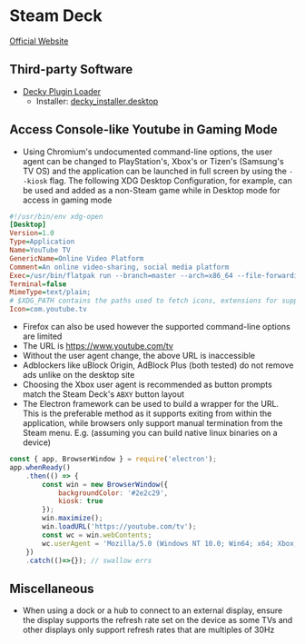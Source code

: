 # Steam Deck

<a href='https://www.steamdeck.com/' class='link button extern blue'>Official Website</a>

## Third-party Software

* [Decky Plugin Loader](https://decky.xyz/)
  * Installer: [decky\_installer.desktop](https://github.com/SteamDeckHomebrew/decky-installer/releases/latest/download/decky_installer.desktop)

## Access Console-like Youtube in Gaming Mode

* Using Chromium's undocumented command-line options, the user agent can be changed to PlayStation's, Xbox's or Tizen's (Samsung's TV OS) and the application can be launched in full screen by using the `--kiosk` flag. The following XDG Desktop Configuration, for example, can be used and added as a non-Steam game while in Desktop mode for access in gaming mode

```cfg
#!/usr/bin/env xdg-open
[Desktop]
Version=1.0
Type=Application
Name=YouTube TV
GenericName=Online Video Platform
Comment=An online video-sharing, social media platform
Exec=/usr/bin/flatpak run --branch=master --arch=x86_64 --file-forwarding org.chromium.Chrome @@ %F @@ --user-agent='Mozilla/5.0 (Windows NT 10.0; Win64; x64; Xbox; Xbox Series X) AppleWebKit/537.36 (KHTML, like Gecko) Chrome/48.0.2564.82 Safari/537.36 Edge/20.02' --kiosk 'https://www.youtube.com/tv'
Terminal=false
MimeType=text/plain;
# $XDG_PATH contains the paths used to fetch icons, extensions for supported formats are optional
Icon=com.youtube.tv 
```

* Firefox can also be used however the supported command-line options are limited
* The URL is https://www.youtube.com/tv
* Without the user agent change, the above URL is inaccessible
* Adblockers like uBlock Origin, AdBlock Plus (both tested) do not remove ads unlike on the desktop site
* Choosing the Xbox user agent is recommended as button prompts match the Steam Deck's `ABXY` button layout
* The Electron framework can be used to build a wrapper for the URL. This is the preferable method as it supports exiting from within the application, while browsers only support manual termination from the Steam menu. E.g. (assuming you can build native linux binaries on a device)

```javascript
const { app, BrowserWindow } = require('electron');
app.whenReady()
    .then(() => {
        const win = new BrowserWindow({
            backgroundColor: '#2e2c29', 
            kiosk: true
        });
        win.maximize();
        win.loadURL('https://youtube.com/tv');
        const wc = win.webContents;
        wc.userAgent = 'Mozilla/5.0 (Windows NT 10.0; Win64; x64; Xbox; Xbox Series X) AppleWebKit/537.36 (KHTML, like Gecko) Chrome/48.0.2564.82 Safari/537.36 Edge/20.02'
    })
    .catch(()=>{}); // swallow errs
```

## Miscellaneous

* When using a dock or a hub to connect to an external display, ensure the display supports the refresh rate set on the device as some TVs and other displays only support refresh rates that are multiples of 30Hz
